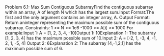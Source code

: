 Problem 6.1: Max Sum Contiguous SubarrayFind the contiguous subarray within an array, A of length N which has the largest sum.Input Format:The first and the only argument contains an integer array, A. Output Format: Return aninteger representing the maximum possible sum of the contiguous subarray.
Constraints: 1 <= N <= 1e6 -1000 <= A[i] <= 1000 For example:Input 1: A = [1, 2, 3, 4, -10]Output 1: 10Explanation 1: The subarray [1, 2, 3, 4] has the maximum possible sum of 10.Input 2: A = [-2, 1, -3, 4, -1, 2, 1, -5, 4] Output 2: 6Explanation 2: The subarray [4,-1,2,1] has the maximum possible sum of 6.
